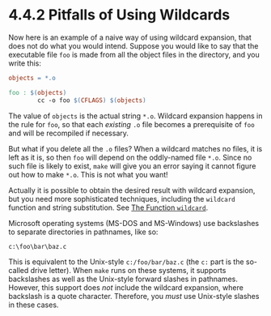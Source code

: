 # 4.4.2 Pitfalls of Using Wildcards

Now here is an example of a naive way of using wildcard expansion, that does not do what you would intend.
Suppose you would like to say that the executable file `foo` is made from all the object files in the directory, and you write this:

```makefile
objects = *.o

foo : $(objects)
        cc -o foo $(CFLAGS) $(objects)
```

The value of `objects` is the actual string `*.o`.
Wildcard expansion happens in the rule for `foo`, so that each _existing_ `.o` file becomes a prerequisite of `foo` and will be recompiled if necessary.

But what if you delete all the `.o` files?
When a wildcard matches no files, it is left as it is, so then `foo` will depend on the oddly-named file `*.o`.
Since no such file is likely to exist, `make` will give you an error saying it cannot figure out how to make `*.o`.
This is not what you want!

Actually it is possible to obtain the desired result with wildcard expansion, but you need more sophisticated techniques, including the `wildcard` function and string substitution.
See [The Function `wildcard`](./wildcard-function).

Microsoft operating systems (MS-DOS and MS-Windows) use backslashes to separate directories in pathnames, like so:

```
c:\foo\bar\baz.c
```

This is equivalent to the Unix-style `c:/foo/bar/baz.c` (the `c:` part is the so-called drive letter).
When `make` runs on these systems, it supports backslashes as well as the Unix-style forward slashes in pathnames.
However, this support does _not_ include the wildcard expansion, where backslash is a quote character.
Therefore, you _must_ use Unix-style slashes in these cases.
